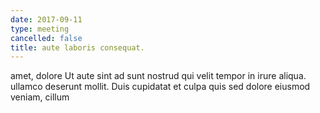 ```yaml
---
date: 2017-09-11
type: meeting
cancelled: false
title: aute laboris consequat.
---
```

amet, dolore Ut aute sint ad sunt nostrud qui velit tempor in irure aliqua. ullamco deserunt mollit. Duis cupidatat et culpa quis sed dolore eiusmod veniam, cillum